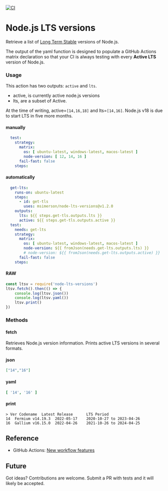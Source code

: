 [![CI](https://github.com/msimerson/node-lts-versions/actions/workflows/ci.yml/badge.svg)](https://github.com/msimerson/node-lts-versions/actions/workflows/ci.yml)

# Node.js LTS versions

Retrieve a list of [Long Term Stable](https://nodejs.org/en/about/releases/) versions of Node.js.

The output of the yaml function is designed to populate a GitHub Actions matrix declaration so that your CI is always testing with every **Active LTS** version of Node.js.

### Usage

This action has two outputs: `active` and `lts`.

- active, is currently active node.js versions
- lts, are a subset of Active.

At the time of writing, active=`[14,16,18]` and lts=`[14,16]`. Node.js v18 is due to start LTS in five more months.


#### manually

```yaml
  test:
    strategy:
      matrix:
        os: [ ubuntu-latest, windows-latest, macos-latest ]
        node-version: [ 12, 14, 16 ]
      fail-fast: false
    steps:
```

#### automatically

```yaml
  get-lts:
    runs-on: ubuntu-latest
    steps:
      - id: get-tls
        uses: msimerson/node-lts-versions@v1.2.0
    outputs:
      lts: ${{ steps.get-tls.outputs.lts }}
      active: ${{ steps.get-tls.outputs.active }}
  test:
    needs: get-lts
    strategy:
      matrix:
        os: [ ubuntu-latest, windows-latest, macos-latest ]
        node-version: ${{ fromJson(needs.get-lts.outputs.lts) }}
        # node-version: ${{ fromJson(needs.get-lts.outputs.active) }}
      fail-fast: false
    steps:
```


#### RAW

```js
const ltsv = require('node-lts-versions')
ltsv.fetch().then(() => {
    console.log(ltsv.json())
    console.log(ltsv.yaml())
    ltsv.print()
})
```

### Methods

#### fetch

Retrieves Node.js version information. Prints active LTS versions in several formats.

#### json

```json
["14","16"]
```

#### yaml

```yaml
[ '14', '16' ]
```

#### print

````
> Ver Codename  Latest Release      LTS Period
14  Fermium v14.19.3  2022-05-17    2020-10-27 to 2023-04-26
16  Gallium v16.15.0  2022-04-26    2021-10-26 to 2024-04-25
````

## Reference

- GitHub Actions: [New workflow features](https://github.blog/changelog/2020-04-15-github-actions-new-workflow-features/)


## Future

Got ideas? Contributions are welcome. Submit a PR with tests and it will likely be accepted.
